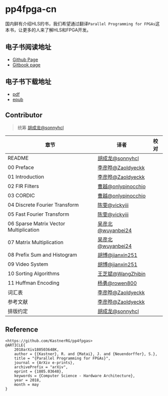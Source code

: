 # pp4fpga-cn

国内鲜有介绍HLS的书，我们希望通过翻译`Parallel Programming for FPGAs`这本书，让更多的人来了解HLS和FPGA开发。

## 电子书阅读地址

- [Github Page](https://xupsh.github.io/pp4fpgas-cn)
- [Gitbook page](https://xupsh.gitbook.io/pp4fpga)

## 电子书下载地址

- [pdf](https://github.com/xupsh/pp4fpgas-cn/releases/download/v0.9/pp4fpgas-cn.pdf)
- [epub](https://github.com/xupsh/pp4fpgas-cn/releases/download/v0.9/pp4fpgas-cn.epub)

## Contributor

> 统筹 [胡成龙@sonnyhcl](https://github.com/sonnyhcl)

章节                                     | 译者                                                   | 校对
-------------------------------------- | ---------------------------------------------------- | --
README                                 | [胡成龙@sonnyhcl](https://github.com/sonnyhcl)          |
00 Preface                             | [李彦晔@Zaoldyeckk](https://github.com/Zaoldyeckk)      |
01 Introduction                        | [李彦晔@Zaoldyeckk](https://github.com/Zaoldyeckk)      |
02 FIR Filters                         | [曹越@onlypinocchio](https://github.com/onlypinocchio) |
03 CORDIC                              | [曹越@onlypinocchio](https://github.com/onlypinocchio) |
04 Discrete Fourier Transform          | [陈雯@vickyiii](https://github.com/vickyiii)           |
05 Fast Fourier Transform              | [陈雯@vickyiii](https://github.com/vickyiii)           |
06 Sparse Matrix Vector Multiplication | [吴彦北@wuyanbei24](https://www.github.com/wuyanbei24)  |
07 Matrix Multiplication               | [吴彦北@wuyanbei24](https://github.com/wuyanbei24)      |
08 Prefix Sum and Histogram            | [胡博@jianxin251](https://github.com/jianxin251)       |
09 Video System                        | [胡博@jianxin251](https://github.com/jianxin251)       |
10 Sorting Algorithms                  | [王芝斌@WangZhibin](https://github.com/WangZhibin)      |
11 Huffman Encoding                    | [杨勇@rowen800](https://github.com/rowen800)           |
词汇表                                    | [李彦晔@Zaoldyeckk](https://github.com/Zaoldyeckk)      |
参考文献                                   | [李彦晔@Zaoldyeckk](https://github.com/Zaoldyeckk)      |
排版约定                                   | [胡成龙@sonnyhcl](https://github.com/sonnyhcl)          |

## Reference

```
<https://github.com/KastnerRG/pp4fpgas>
@ARTICLE{
    2018arXiv180503648K,
    author = {{Kastner}, R. and {Matai}, J. and {Neuendorffer}, S.},
    title = "{Parallel Programming for FPGAs}",
    journal = {ArXiv e-prints},
    archivePrefix = "arXiv",
    eprint = {1805.03648},
    keywords = {Computer Science - Hardware Architecture},
    year = 2018,
    month = may
}
```
